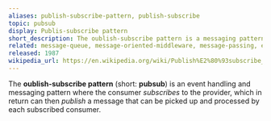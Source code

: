 ```yaml
---
aliases: publish-subscribe-pattern, publish-subscribe
topic: pubsub
display: Publis-subscribe pattern
short_description: The oublish-subscribe pattern is a messaging pattern where the consumer subscribes to the provider
related: message-queue, message-oriented-middleware, message-passing, event-bus, event-handlers, event-listener, message-bus, event-sourcing, observer-pattern, event-driven-programming
released: 1987
wikipedia_url: https://en.wikipedia.org/wiki/Publish%E2%80%93subscribe_pattern
---
```

The **oublish-subscribe pattern** (short: **pubsub**) is an event handling and messaging pattern where the consumer _subscribes_ to the provider, which in return can then _publish_ a message that can be picked up and processed by each subscribed consumer.
